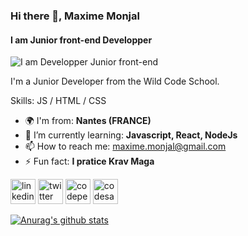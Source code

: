 ### Hi there 👋, Maxime Monjal
#### I am Junior front-end Developper
![I am Developper Junior front-end](https://media-exp1.licdn.com/dms/image/C5616AQEbU_ZrBhQY7g/profile-displaybackgroundimage-shrink_350_1400/0?e=1606348800&v=beta&t=Fgj7cdMBdtFAu1Ojbqn0gtxPgvw-s183yhhzaxIf8Ag)

I'm a Junior Developer from the Wild Code School.

Skills: JS / HTML / CSS

- 🌍  I'm from: **Nantes (FRANCE)**
- 🌱 I’m currently learning: **Javascript, React, NodeJs** 
- 📫 How to reach me: maxime.monjal@gmail.com 
- ⚡ Fun fact: **I pratice Krav Maga** 


[<img src='https://cdn.jsdelivr.net/npm/simple-icons@3.0.1/icons/linkedin.svg' alt='linkedin' height='40'>](https://www.linkedin.com/in/maxime-monjal-79a777199/)  [<img src='https://cdn.jsdelivr.net/npm/simple-icons@3.0.1/icons/twitter.svg' alt='twitter' height='40'>](https://twitter.com/Maximecode)  [<img src='https://cdn.jsdelivr.net/npm/simple-icons@3.0.1/icons/codepen.svg' alt='codepen' height='40'>](https://codepen.io/Monjal)  [<img src='https://cdn.jsdelivr.net/npm/simple-icons@3.0.1/icons/codesandbox.svg' alt='codesandbox' height='40'>](https://codesandbox.io/u/Maxime-Monjal)  



[![Anurag's github stats](https://github-readme-stats.vercel.app/api?username=Maxime-Monjal)](https://github.com/anuraghazra/github-readme-stats)
